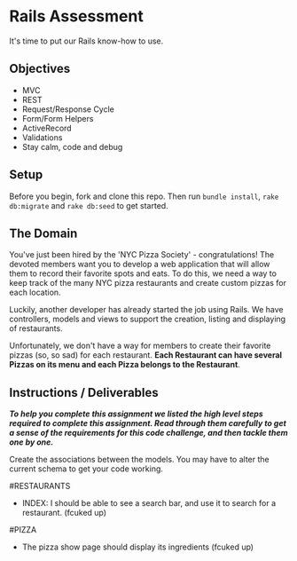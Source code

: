 # Rails Assessment
It's time to put our Rails know-how to use.

## Objectives
+ MVC
+ REST
+ Request/Response Cycle
+ Form/Form Helpers
+ ActiveRecord
+ Validations
+ Stay calm, code and debug

## Setup

Before you begin, fork and clone this repo. Then run `bundle install`, `rake db:migrate` and `rake db:seed` to get started.

## The Domain
You've just been hired by the 'NYC Pizza Society' - congratulations! The devoted members want you to develop a web application that will allow them to record their favorite spots and eats. To do this, we need a way to keep track of the many NYC pizza restaurants and create custom pizzas for each location.

Luckily, another developer has already started the job using Rails. 
We have controllers, models and views to support the creation, listing and displaying of restaurants. 

Unfortunately, we don't have a way for members to create their favorite pizzas (so, so sad) for each restaurant. **Each Restaurant can have several Pizzas on its menu and each Pizza belongs to the Restaurant**.

## Instructions / Deliverables

***To help you complete this assignment we listed the high level steps required to complete this assignment. Read through them carefully to get a sense of the requirements for this code challenge, and then tackle them one by one.***

Create the associations between the models. 
You may have to alter the current schema to get your code working.

#RESTAURANTS
<!-- - INDEX: `/restaurants` displays all of the restaurants recorded by members. -->
<!-- - INDEX: restaurant's name should link to the restaurant's show page. -->
- INDEX: I should be able to see a search bar, and use it to search for a restaurant. (fcuked up)
<!-- - The restaurant show page should include the restaurant's name (eg. PizzArte) -->
<!-- - The restaurant show page should include the restaurant's address -->
<!-- - The restaurant show page should include the restaurant's list of the pizzas it sells.  -->
<!-- - The pizza should link to that pizza's show page. -->

#PIZZA
<!-- - The pizza show page should display its name -->
- The pizza show page should display its ingredients (fcuked up)
<!-- - Create a new pizza with its name -->
<!-- - Create a new pizza with its ingredients -->
<!-- - Create a new pizza with its add it to an existing restaurant.   -->
<!-- - VALIDATIONS: Not be able to create a pizza with the same name as a pizza that already exists. -->

